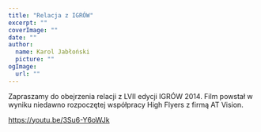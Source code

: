 ```yaml
---
title: "Relacja z IGRÓW"
excerpt: ""
coverImage: ""
date: ""
author:
  name: Karol Jabłoński
  picture: ""
ogImage:
  url: ""
---
```


Zapraszamy do obejrzenia relacji z LVII edycji IGRÓW 2014. Film powstał w wyniku niedawno rozpoczętej współpracy High Flyers z firmą AT Vision.

https://youtu.be/3Su6-Y6oWJk 